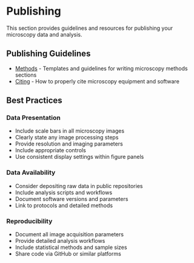# Publishing

This section provides guidelines and resources for publishing your microscopy data and analysis.

## Publishing Guidelines

- [Methods](methods.md) - Templates and guidelines for writing microscopy methods sections
- [Citing](citing.md) - How to properly cite microscopy equipment and software

## Best Practices

### Data Presentation
- Include scale bars in all microscopy images
- Clearly state any image processing steps
- Provide resolution and imaging parameters
- Include appropriate controls
- Use consistent display settings within figure panels

### Data Availability
- Consider depositing raw data in public repositories
- Include analysis scripts and workflows
- Document software versions and parameters
- Link to protocols and detailed methods

### Reproducibility
- Document all image acquisition parameters
- Provide detailed analysis workflows
- Include statistical methods and sample sizes
- Share code via GitHub or similar platforms